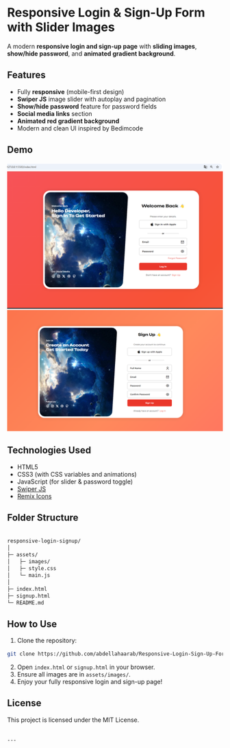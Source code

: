 
# Responsive Login & Sign-Up Form with Slider Images

A modern **responsive login and sign-up page** with **sliding images**, **show/hide password**, and **animated gradient background**.

## Features

- Fully **responsive** (mobile-first design)
- **Swiper JS** image slider with autoplay and pagination
- **Show/hide password** feature for password fields
- **Social media links** section
- **Animated red gradient background**
- Modern and clean UI inspired by Bedimcode

## Demo

![Login Page](assets/Demo/images/img-1.png)
![Sign-Up Page](assets/Demo/images/img-2.png)

## Technologies Used

- HTML5
- CSS3 (with CSS variables and animations)
- JavaScript (for slider & password toggle)
- [Swiper JS](https://swiperjs.com/)
- [Remix Icons](https://remixicon.com/)

## Folder Structure

```

responsive-login-signup/
│
├─ assets/
│   ├─ images/
│   ├─ style.css
│   └─ main.js
│
├─ index.html
├─ signup.html
└─ README.md

````

## How to Use

1. Clone the repository:

```bash
git clone https://github.com/abdellahaarab/Responsive-Login-Sign-Up-Form-with-Slider-Images.git
````

2. Open `index.html` or `signup.html` in your browser.
3. Ensure all images are in `assets/images/`.
4. Enjoy your fully responsive login and sign-up page!

## License

This project is licensed under the MIT License.

````

---


